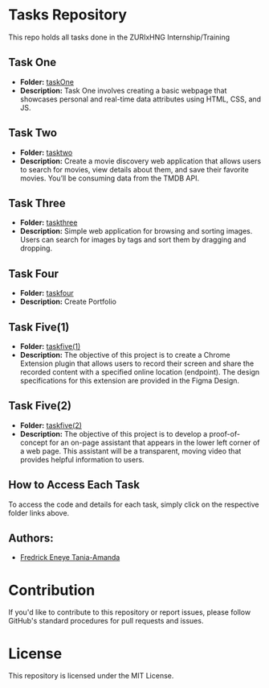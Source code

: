 # Tasks Repository

This repo holds all tasks done in the ZURIxHNG Internship/Training

## Task One

- **Folder:** [taskOne](https://github.com/crystal4000/ZurixHng/tree/main/TaskOne)
- **Description:** Task One involves creating a basic webpage that showcases personal and real-time data attributes using HTML, CSS, and JS.

## Task Two

- **Folder:** [tasktwo](https://github.com/crystal4000/ZurixHng/tree/main/tasktwo-movie)
- **Description:** Create a movie discovery web application that allows users to search for movies, view details about them, and save their favorite movies. You’ll be consuming data from the TMDB API.

## Task Three

- **Folder:** [taskthree](https://github.com/crystal4000/ZurixHng/tree/main/taskthree-dragdrop)
- **Description:** Simple web application for browsing and sorting images. Users can search for images by tags and sort them by dragging and dropping.

## Task Four

- **Folder:** [taskfour](https://github.com/crystal4000/Portfolio-ReactApp)
- **Description:** Create Portfolio

## Task Five(1)

- **Folder:** [taskfive(1)](https://github.com/crystal4000/ZurixHng/tree/main/helpmeout-web)
- **Description:** The objective of this project is to create a Chrome Extension plugin that allows users to record their screen and share the recorded content with a specified online location (endpoint). The design specifications for this extension are provided in the Figma Design.

## Task Five(2)

- **Folder:** [taskfive(2)](https://github.com/crystal4000/ZurixHng/tree/main/onpage-assistant)
- **Description:** The objective of this project is to develop a proof-of-concept for an on-page assistant that appears in the lower left corner of a web page. This assistant will be a transparent, moving video that provides helpful information to users.

## How to Access Each Task

To access the code and details for each task, simply click on the respective folder links above.

## Authors:

- [Fredrick Eneye Tania-Amanda](https://github.com/crystal4000)

# Contribution

If you'd like to contribute to this repository or report issues, please follow GitHub's standard procedures for pull requests and issues.

# License

This repository is licensed under the MIT License.
